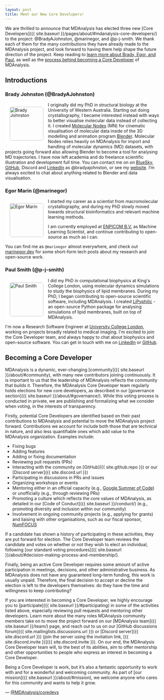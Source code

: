 ```yaml
---
layout: post
title: Meet our New Core Developers!
---
```


We are thrilled to announce that MDAnalysis has elected three new [Core Developers]({{ site.baseurl }}/pages/about/#mdanalysis-core-developers/) to the project: @BradyAJohnston, @marinegor, and @p-j-smith. We thank each of them for the many contributions they have already made to the MDAnalysis project, and look forward to having them help shape the future direction of the project. Keep reading to [learn more about Brady, Egor, and Paul](#introductions), as well as the [process behind becoming a Core Developer](#becoming-a-core-developer) of MDAnalysis.

## Introductions
### Brady Johnston (@BradyAJohnston)
<img
src="{{site.images}}/bradyajohnston.png"
title="Brady Johnston" alt="Brady Johnston"
style="float: left; width: 110px; height: 110px; border-radius: 20px; border: 15px solid white" />

I originally did my PhD in structural biology at the University of Western Australia. Starting out doing crystallography, I became interested instead with ways to better visualise molecular data instead of collecting it. I created [Molecular Nodes](https://bradyajohnston.github.io/MolecularNodes) (MN) for cinematic visualisation of molecular data inside of the 3D modelling and animation program [Blender](https://blender.org). Molecular Nodes relies heavily on MDAnalysis for import and handling of molecular dynamics (MD) datasets, with projects going forward also allowing Blender to become a tool for analysing MD trajectories. I have now left academia and do freelance scientific illustration and development full time. You can contact me on on [BlueSky](https://bsky.app/profile/bradyajohnston.bsky.social), [GitHub](https://github.com/bradyajohnston), Discord and [LinkedIn](https://www.linkedin.com/in/bradyajohnston/) as @bradyajohnston, or see my [website](https://bradyajohnston.github.io). I’m always excited to chat about anything related to Blender and data visualisation.

### Egor Marin (@marinegor) 
<img
src="{{site.images}}/marinegor.png"
title="Egor Marin" alt="Egor Marin"
style="float: left; width: 110px; height: 110px; border-radius: 20px; border: 15px solid white" />

I started my career as a scientist from macromolecular crystallography, and during my PhD slowly moved towards structural bioinformatics and relevant machine learning methods.

I am currently employed at [ENPICOM B.V.](https://enpicom.com/about-us/) as Machine Learning Scientist, and continue contributing to open-source as much as I can.

You can find me as `@marinegor` almost everywhere, and check out [marinegor.dev](https://marinegor.dev) for some short-form tech posts about my research and open-source work.

### Paul Smith (@p-j-smith)
<img
src="{{site.images}}/p-j-smith.png"
title="Paul Smith" alt="Paul Smith"
style="float: left; width: 110px; height: 110px; border-radius: 20px; border: 15px solid white" />

I did my PhD in computational biophysics at King's College London, using molecular dynamics simulations to study the biophysics of lipid membranes. During my PhD, I began contributing to open-source scientific software, including MDAnalysis. I created [LiPyphilic](https://github.com/p-j-smith/lipyphilic) - an open-source Python package for analysing simulations of lipid membranes, built on top of MDAnalysis.

I'm now a Research Software Engineer at [University College London](https://www.ucl.ac.uk/advanced-research-computing/), working on projects broadly related to medical imaging. I'm excited to join the Core Developer team, and always happy to chat about biophysics and open-source software. You can get in touch with me on [LinkedIn](https://www.linkedin.com/in/p-j-smith/) or [GitHub](https://github.com/p-j-smith).

## Becoming a Core Developer
MDAnalysis is a dynamic, ever-changing [community]({{ site.baseurl }}/about/#community), with many new contributors joining continuously. It is important to us that the leadership of MDAnalysis reflects the community that builds it. Therefore, the MDAnalysis Core Developer team regularly holds elections for new core developers, as described in our [governance section]({{ site.baseurl }}/about/#governance/). While this voting process is conducted in private, we are publishing and formalizing what we consider when voting, in the interests of transparency.

Firstly, potential Core Developers are identified based on their past contributions to MDAnalysis and potential to move the MDAnalysis project forward. Contributions we account for include both those that are technical in nature, and also less quantifiable ones which add value to the MDAnalysis organization. Examples include:
* Fixing bugs
* Adding features
* Adding or fixing documentation
* Reviewing pull requests (PRs)
* Interacting with the community on [GitHub]({{ site.github.repo }}) or our [Discord server]({{ site.discord.url }})
* Participating in discussions in PRs and issues
* Organizing workshops or events
* Mentoring either in an official capacity (e.g., [Google Summer of Code](https://summerofcode.withgoogle.com/)) or unofficially (e.g., through reviewing PRs)
* Promoting a culture which reflects the core values of MDAnalysis, as detailed in our [Code of Conduct]({{ site.baseurl }}/conduct/) (e.g., promoting diversity and inclusion within our community)
* Involvement in ongoing community projects (e.g., applying for grants) and liaising with other organisations, such as our fiscal sponsor, [NumFOCUS](https://numfocus.org/)

If a candidate has shown a history of participating in these activities, they are put forward for election. The Core Developer team reviews the candidate and votes on whether or not they wish to elect an individual, following [our standard voting procedures]({{ site.baseurl }}/about/#decision-making-process-and-membership/). 

Finally, being an active Core Developer requires some amount of active participation in meetings, decisions, and other administrative business. As MDAnalysis does not have any guaranteed long-term funding, this work is usually unpaid. Therefore, the final decision to accept or decline the election is left to the developers themselves: do they have the time and willingness to keep contributing?

If you are interested in becoming a Core Developer, we highly encourage you to [participate]({{ site.baseurl }}/#participating) in some of the activities listed above, especially reviewing pull requests and mentoring other developers. Learn more about the many roles MDAnalysis community members take on to move the project forward on our [MDAnalysis team]({{ site.baseurl }}/team/) page, and reach out to us on our [GitHub discussions forum]({{ site.mailinglists.discussions.url }}) or [Discord server]({{ site.discord.url }}) (join the server using the invitation link, [{{ site.discord.invite }}]({{ site.discord.invite }}). On our end, the MDAnalysis Core Developer team will, to the best of its abilities, aim to offer mentorship and other opportunities to people who express an interest in becoming a Core Developer.

Being a Core Developer is work, but it’s also a fantastic opportunity to work with and for a wonderful and welcoming community. As part of [our mission]({{ site.baseurl }}/about/#mission), we welcome anyone who cares for this community and wants to help it grow.

— [@MDAnalysis/coredevs](https://github.com/orgs/MDAnalysis/teams/coredevs)
